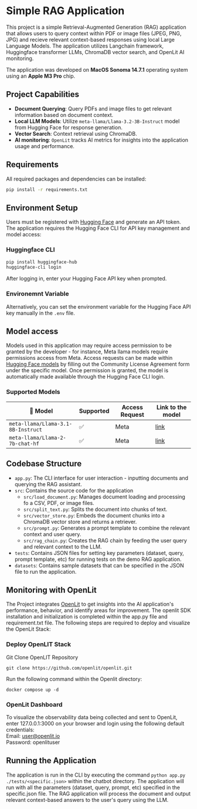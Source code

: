 # Simple RAG Application

This project is a simple Retrieval-Augmented Generation (RAG) application that allows users to query context within PDF or image files (JPEG, PNG, JPG) and recieve relevant context-based responses using local Large Language Models. The application utilizes Langchain framework, Huggingface transformer LLMs, ChromaDB vector search, and OpenLit AI monitoring.

The application was developed on **MacOS Sonoma 14.7.1** operating system using an **Apple M3 Pro** chip. 


## Project Capabilities

- **Document Querying**: Query PDFs and image files to get relevant information based on document context.
- **Local LLM Models**: Utilize `meta-llama/Llama-3.2-3B-Instruct` model from Hugging Face for response generation.
- **Vector Search**: Context retrieval using ChromaDB.
- **AI monitoring**: `OpenLit` tracks AI metrics for insights into the application usage and performance.


## Requirements
All required packages and dependencies can be installed:

```bash
pip install -r requirements.txt
```


## Environment Setup
Users must be registered with [Hugging Face](https://huggingface.co/) and generate an API token. The application requires the Hugging Face CLI for API key management and model access:

### Huggingface CLI
```bash
pip install huggingface-hub
huggingface-cli login
```
After logging in, enter your Hugging Face API key when prompted.  

### Environemnt Variable
Alternatively, you can set the environment variable for the Hugging Face API key manually in the `.env` file.


## Model access
Models used in this application may require access permission to be granted by the developer - for instance, Meta llama models require permissions access from Meta. Access requests can be made within [Hugging Face models](https://huggingface.co/models) by filling out the Community License Agreement form under the specific model. Once permission is granted, the model is automatically made available through the Hugging Face CLI login.

### Supported Models 

| 🤖 Model                                   | Supported | Access Request | Link to the model                                                                                                                                          |
|--------------------------------------------|-----------|------------|----------------------------------------------------------------------------------------------------------------------------------------------------------------------|
| `meta-llama/Llama-3.1-8B-Instruct`          | ✅         | Meta         | [link](https://huggingface.co/meta-llama/Llama-3.2-3B-Instruct)                                                                       |
| `meta-llama/Llama-2-7b-chat-hf`              | ✅         | Meta         | [link](https://huggingface.co/meta-llama/Llama-2-7b-chat-hf)                                                                                               


## Codebase Structure
- `app.py`: The CLI interface for user interaction - inputting documents and querying the RAG assistant.
- `src`: Contains the source code for the application
    - `src/load_document.py`: Manages document loading and processing fo a CSV, PDF, or image files.
    - `src/split_text.py`: Splits the document into chunks of text.
    - `src/vector_store.py`: Embeds the document chunks into a ChromaDB vector store and returns a retriever.
    - `src/prompt.py`: Generates a prompt template to combine the relevant context and user query.
    - `src/rag_chain.py`: Creates the RAG chain by feeding the user query and relevant context to the LLM.
- `tests`: Contains JSON files for setting key parameters (dataset, query, prompt template, etc) for running tests on the demo RAG application. 
- `datasets`: Contains sample datasets that can be specified in the JSON file to run the application.


## Monitoring with OpenLit
The Project integrates [OpenLit](https://github.com/openlit/openlit) to get insights into the AI application's performance, behavior, and identify areas for improvement. The openlit SDK installation and initialization is completed within the app.py file and requirement.txt file. The following steps are required to deploy and visualize the OpenLit Stack:

### Deploy OpenLIT Stack
Git Clone OpenLIT Repository
```
git clone https://github.com/openlit/openlit.git
```
Run the following command within the Openlit directory:
```
docker compose up -d
```
### OpenLit Dashboard
To visualize the observability data being collected and sent to OpenLit, enter 127.0.0.1:3000 on your browser and login using the following default credentials: <br/>
Email: user@openlit.io <br/>
Password: openlituser


## Running the Application
The application is run in the CLI by executing the command `python app.py ./tests/<specific.json>` within the chatbot directory. The application will run with all the parameters (dataset, query, prompt, etc) specified in the specific.json file. The RAG application will process the document and output relevant context-based answers to the user's query using the LLM. 


